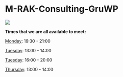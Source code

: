 

<html>
	<head>
		<title>Bike Rack App: Rack City</title>
	</head>
	<body><h1>M-RAK-Consulting-GruWP</h1>
	<img src="http://i.imgur.com/mMQDIO6.gif" />
	  <p><b>Times that we are all available to meet:</b></p>
		<p><u>Monday</u>: 16:30 - 21:00</p>
    <p><u>Tuesday</u>: 13:00 - 14:00</p>
    <p><u>Tuesday</u>: 16:00 - 20:00</p>
    <p><u>Thursday</u>: 13:00 - 14:00</p>
		<p></p>
	</body>
</html>
